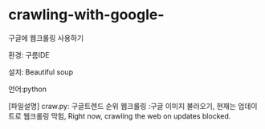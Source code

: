 # crawling-with-google-
구글에 웹크롤링 사용하기

환경: 구름IDE

설치: Beautiful soup

언어:python

[파일설명]
craw.py: 구글트렌드 순위 웹크롤링
:구글 이미지 불러오기, 현재는 업데이트로 웹크롤링 막힘,  Right now, crawling the web on updates blocked.
